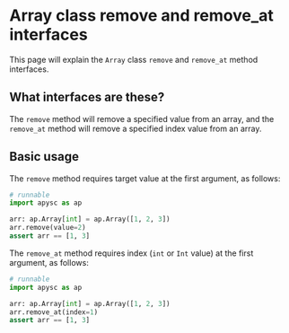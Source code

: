 # Array class remove and remove_at interfaces

This page will explain the `Array` class `remove` and `remove_at` method interfaces.

## What interfaces are these?

The `remove` method will remove a specified value from an array, and the `remove_at` method will remove a specified index value from an array.

## Basic usage

The `remove` method requires target value at the first argument, as follows:

```py
# runnable
import apysc as ap

arr: ap.Array[int] = ap.Array([1, 2, 3])
arr.remove(value=2)
assert arr == [1, 3]
```

The `remove_at` method requires index (`int` or `Int` value) at the first argument, as follows:

```py
# runnable
import apysc as ap

arr: ap.Array[int] = ap.Array([1, 2, 3])
arr.remove_at(index=1)
assert arr == [1, 3]
```
